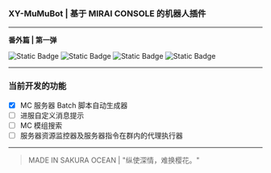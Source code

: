 ### XY-MuMuBot | 基于 MIRAI CONSOLE 的机器人插件

---

**番外篇 | 第一弹** 

![Static Badge](https://img.shields.io/badge/Kotlin-1.9.22-gray?style=flat&labelColor=purple)
![Static Badge](https://img.shields.io/badge/Mirai_Console-2.16.0-gray?style=flat&labelColor=blue)
![Static Badge](https://img.shields.io/badge/Release-SakuraOcean_V1-gray?style=flat&labelColor=pink)
![Static Badge](https://img.shields.io/badge/DEV-0.0.1-gray?style=flat&labelColor=red)

---

### 当前开发的功能

* [x] MC 服务器 Batch 脚本自动生成器
* [ ] 进服自定义消息提示
* [ ] MC 模组搜索
* [ ] 服务器资源监控器及服务器指令在群内的代理执行器

---
> MADE IN SAKURA OCEAN | "纵使深情，难换樱花。"

